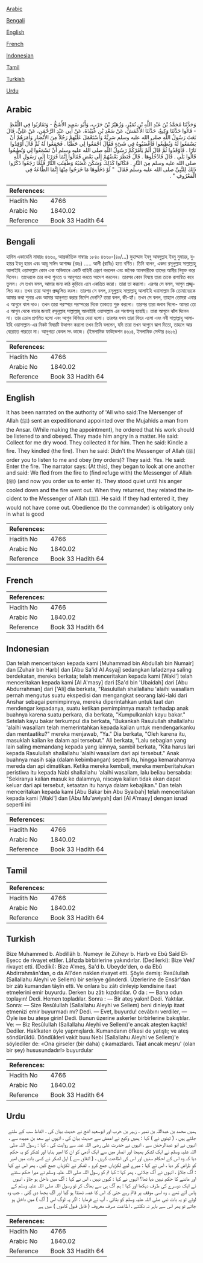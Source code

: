 [Arabic](#arabic)

[Bengali](#bengali)

[English](#english)

[French](#french)

[Indonesian](#indonesian)

[Tamil](#tamil)

[Turkish](#turkish)

[Urdu](#urdu)

## Arabic


<div dir="rtl" lang="ar" style={{fontSize:'larger',backgroundColor:'#f8f9fa',padding:20}}>
وَحَدَّثَنَا مُحَمَّدُ بْنُ عَبْدِ اللَّهِ بْنِ نُمَيْرٍ، وَزُهَيْرُ بْنُ حَرْبٍ، وَأَبُو سَعِيدٍ الأَشَجُّ - وَتَقَارَبُوا فِي اللَّفْظِ - قَالُوا حَدَّثَنَا وَكِيعٌ، حَدَّثَنَا الأَعْمَشُ، عَنْ سَعْدِ بْنِ عُبَيْدَةَ، عَنْ أَبِي عَبْدِ الرَّحْمَنِ، عَنْ عَلِيٍّ، قَالَ بَعَثَ رَسُولُ اللَّهِ صلى الله عليه وسلم سَرِيَّةً وَاسْتَعْمَلَ عَلَيْهِمْ رَجُلاً مِنَ الأَنْصَارِ وَأَمَرَهُمْ أَنْ يَسْمَعُوا لَهُ وَيُطِيعُوا فَأَغْضَبُوهُ فِي شَىْءٍ فَقَالَ اجْمَعُوا لِي حَطَبًا ‏.‏ فَجَمَعُوا لَهُ ثُمَّ قَالَ أَوْقِدُوا نَارًا ‏.‏ فَأَوْقَدُوا ثُمَّ قَالَ أَلَمْ يَأْمُرْكُمْ رَسُولُ اللَّهِ صلى الله عليه وسلم أَنْ تَسْمَعُوا لِي وَتُطِيعُوا قَالُوا بَلَى ‏.‏ قَالَ فَادْخُلُوهَا ‏.‏ قَالَ فَنَظَرَ بَعْضُهُمْ إِلَى بَعْضٍ فَقَالُوا إِنَّمَا فَرَرْنَا إِلَى رَسُولِ اللَّهِ صلى الله عليه وسلم مِنَ النَّارِ ‏.‏ فَكَانُوا كَذَلِكَ وَسَكَنَ غَضَبُهُ وَطُفِئَتِ النَّارُ فَلَمَّا رَجَعُوا ذَكَرُوا ذَلِكَ لِلنَّبِيِّ صلى الله عليه وسلم فَقَالَ ‏ "‏ لَوْ دَخَلُوهَا مَا خَرَجُوا مِنْهَا إِنَّمَا الطَّاعَةُ فِي الْمَعْرُوفِ ‏"‏ ‏.‏
</div>
<div style={{backgroundColor:'#f8f9fa',padding:20, marginBottom: 10}}><table> <thead> <tr> <th>References:</th> <th></th> </tr> </thead> <tbody><tr><td>Hadith No</td><td>4766</td></tr><tr><td>Arabic No</td><td>1840.02</td></tr><tr><td>Reference</td><td>Book 33 Hadith 64</td></tr></tbody></table></div>

## Bengali


<div dir="ltr" lang="bn" style={{fontSize:'larger',backgroundColor:'#f8f9fa',padding:20}}>
হাদিস একাডেমি নাম্বারঃ ৪৬৬০, আন্তর্জাতিক নাম্বারঃ ১৮৪০ ৪৬৬০-(৪০/...) মুহাম্মাদ ইবনু আবদুল্লাহ ইবনু নুমায়র, যুহায়র ইবনু হারব এবং আবূ সাঈদ আশাজ্জ (রহঃ) ..... আলী (রাযিঃ) হতে বর্ণিত। তিনি বলেন, একদা রসূলুল্লাহ সাল্লাল্লাহু আলাইহি ওয়াসাল্লাম কোন এক অভিযানে একটি বাহিনী প্রেরণ করলেন এবং জনৈক আনসারীকে তাদের আমীর নিযুক্ত করে দিলেন। তাদেরকে তার কথা শুনতে ও আনুগত্য করতে আদেশ করলেন। তারপর কোন বিষয়ে তারা তাকে রাগান্বিত করে তুলল। সে তখন বলল, আমার জন্য কাঠ কুড়িয়ে এনে একত্রিত করো। তারা তা করলো। এরপর সে বলল, আগুন প্রজ্জ্বলিত কর। তখন তারা আগুন প্রজ্জ্বলিত করল। তারপর সে বলল, রসূলুল্লাহ সাল্লাল্লাহু আলাইহি ওয়াসাল্লাম কি তোমাদেরকে আমার কথা শুনার এবং আমার আনুগত্য করার নির্দেশ দেননি? তারা বলল, জী-হ্যাঁ। তখন সে বলল, তাহলে তোমরা এবার এ আগুনে ঝাপ দাও। তখন তারা পরস্পরে পরস্পরের দিকে তাকাতে শুরু করলো। তারপর তারা জবাব দিলো- আমরা তো এ আগুন থেকে বাচার জন্যই রসূলুল্লাহ সাল্লাল্লাহু আলাইহি ওয়াসাল্লাম এর শরণাপন্ন হয়েছি। তারা আগুনে ঝাঁপ দিলেন না। তার ক্রোধ প্রশমিত হলো এবং আগুন নিভিয়ে দেয়া হলো। তারপর যখন তারা ফিরে এলো এবং নবী সাল্লাল্লাহু আলাইহি ওয়াসাল্লাম-এর নিকট বিষয়টি উত্থাপন করলো তখন তিনি বললেন, যদি তারা তখন আগুনে ঝাপ দিতো, তাহলে আর বেরোতে পারতো না। আনুগত্য কেবল সৎ কাজে। (ইসলামিক ফাউন্ডেশন ৪৬১৪, ইসলামিক সেন্টার ৪৬১৬)
</div>
<div style={{backgroundColor:'#f8f9fa',padding:20, marginBottom: 10}}><table> <thead> <tr> <th>References:</th> <th></th> </tr> </thead> <tbody><tr><td>Hadith No</td><td>4766</td></tr><tr><td>Arabic No</td><td>1840.02</td></tr><tr><td>Reference</td><td>Book 33 Hadith 64</td></tr></tbody></table></div>

## English


<div dir="ltr" lang="en" style={{fontSize:'larger',backgroundColor:'#f8f9fa',padding:20}}>
It has been narrated on the authority of 'All who said:The Mersenger of Allah (ﷺ) sent an expeditionand appointed over the Mujahids a man from the Ansar. (While making the appointment), he ordered that his work should be listened to and obeyed. They made him angry in a matter. He said: Collect for me dry wood. They collected it for him. Then he said: Kindle a fire. They kindled (the fire). Then he said: Didn't the Messenger of Allah (ﷺ) order you to listen to me and obey (my orders)? They said: Yes. He said: Enter the fire. The narrator says: (At this), they began to look at one another and said: We fled from the fire to (find refuge with) the Messenger of Allah (ﷺ) (and now you order us to enter it). They stood quiet until his anger cooled down and the fire went out. When they returned, they related the incident to the Messenger of Allah (ﷺ). He said: If they had entered it, they would not have come out. Obedience (to the commander) is obligatory only in what is good
</div>
<div style={{backgroundColor:'#f8f9fa',padding:20, marginBottom: 10}}><table> <thead> <tr> <th>References:</th> <th></th> </tr> </thead> <tbody><tr><td>Hadith No</td><td>4766</td></tr><tr><td>Arabic No</td><td>1840.02</td></tr><tr><td>Reference</td><td>Book 33 Hadith 64</td></tr></tbody></table></div>

## French


<div dir="ltr" lang="fr" style={{fontSize:'larger',backgroundColor:'#f8f9fa',padding:20}}>

</div>
<div style={{backgroundColor:'#f8f9fa',padding:20, marginBottom: 10}}><table> <thead> <tr> <th>References:</th> <th></th> </tr> </thead> <tbody><tr><td>Hadith No</td><td>4766</td></tr><tr><td>Arabic No</td><td>1840.02</td></tr><tr><td>Reference</td><td>Book 33 Hadith 64</td></tr></tbody></table></div>

## Indonesian


<div dir="ltr" lang="id" style={{fontSize:'larger',backgroundColor:'#f8f9fa',padding:20}}>
Dan telah menceritakan kepada kami [Muhammad bin Abdullah bin Numair] dan [Zuhair bin Harb] dan [Abu Sa'id Al Asyaj] sedangkan lafadznya saling berdekatan, mereka berkata; telah menceritakan kepada kami [Waki'] telah menceritakan kepada kami [Al A'masy] dari [Sa'd bin 'Ubaidah] dari [Abu Abdurrahman] dari ['Ali] dia berkata, "Rasulullah shallallahu 'alaihi wasallam pernah mengutus suatu ekspedisi dan mengangkat seorang laki-laki dari Anshar sebagai pemimpinnya, mereka diperintahkan untuk taat dan mendengar kepadanya, suatu ketikan pemimpinnya marah terhadap anak buahnya karena suatu perkara, dia berkata, "Kumpulkanlah kayu bakar." Setelah kayu bakar terkumpul dia berkata, "Bukankah Rasulullah shallallahu 'alaihi wasallam telah memerintahkan kepada kalian untuk mendengarkanku dan mentaatiku?" mereka menjawab, "Ya." Dia berkata, "Oleh karena itu, masuklah kalian ke dalam api tersebut." Ali berkata, "Lalu sebagian yang lain saling memandang kepada yang lainnya, sambil berkata, "Kita harus lari kepada Rasulullah shallallahu 'alaihi wasallam dari api tersebut." Anak buahnya masih saja (dalam kebimbangan) seperti itu, hingga kemarahannya mereda dan api dimatikan. Ketika mereka kembali, mereka memberitahukan peristiwa itu kepada Nabi shallallahu 'alaihi wasallam, lalu beliau bersabda: "Sekiranya kalian masuk ke dalamnya, niscaya kalian tidak akan dapat keluar dari api tersebut, ketaatan itu hanya dalam kebajikan." Dan telah menceritakan kepada kami [Abu Bakar bin Abu Syaibah] telah menceritakan kepada kami [Waki'] dan [Abu Mu'awiyah] dari [Al A'masy] dengan isnad seperti ini
</div>
<div style={{backgroundColor:'#f8f9fa',padding:20, marginBottom: 10}}><table> <thead> <tr> <th>References:</th> <th></th> </tr> </thead> <tbody><tr><td>Hadith No</td><td>4766</td></tr><tr><td>Arabic No</td><td>1840.02</td></tr><tr><td>Reference</td><td>Book 33 Hadith 64</td></tr></tbody></table></div>

## Tamil


<div dir="ltr" lang="ta" style={{fontSize:'larger',backgroundColor:'#f8f9fa',padding:20}}>

</div>
<div style={{backgroundColor:'#f8f9fa',padding:20, marginBottom: 10}}><table> <thead> <tr> <th>References:</th> <th></th> </tr> </thead> <tbody><tr><td>Hadith No</td><td>4766</td></tr><tr><td>Arabic No</td><td>1840.02</td></tr><tr><td>Reference</td><td>Book 33 Hadith 64</td></tr></tbody></table></div>

## Turkish


<div dir="ltr" lang="tr" style={{fontSize:'larger',backgroundColor:'#f8f9fa',padding:20}}>
Bize Muhammed b. Abdillâh b. Numeyr ile Züheyr b. Harb ve Ebû Saîd El-Eşecc de rivayet ettiler. Lâfızda birbirlerine yakındırlar. (Dedilerki): Bize Vekî' rivayet etti. (Dediki): Bize A'meş, Sa'd b. Ubeyde'den, o da Ebû Abdirrahmân'dan, o da Alî'den naklen rivayet etti. Şöyle demiş: Resûlullah (Sallallahu Aleyhi ve Sellem) bir seriyye gönderdi. Üzerlerine de Ensâr'dan bir zâtı kumandan tâyîn etti. Ve onlara bu zâtı dinleyip kendisine itaat etmelerini emir buyurdu. Derken bu zâtı kızdırdılar. O da : — Bana odun toplayın! Dedi. Hemen topladılar. Sonra : — Bir ateş yakın! Dedi. Yaktılar. Sonra: — Size Resûlullah (Sallallahu Aleyhi ve Sellem) beni dinleyip itaat etmenizi emir buyurmadı mı? Dedi. — Evet, buyurdu! cevâbını verdiler, — Öyle ise bu ateşe girin! Dedi. Bunun üzerine askerler birbirlerine bakıştılar. Ve: — Biz Resûlullah (Sallallahu Aleyhi ve Sellem)'e ancak ateşten kaçtık! Dediler. Hakîkaten öyle yapmışlardı. Kumandanın öfkesi de yatıştı; ve ateş söndürüldü. Döndükleri vakit buıu Nebi (Sallallahu Aleyhi ve Sellem)'e söylediler de: «Ona girseler (bir daha) çıkamazlardı. Tâat ancak meşru' (olan bir şey) hususundadır!» buyurdular
</div>
<div style={{backgroundColor:'#f8f9fa',padding:20, marginBottom: 10}}><table> <thead> <tr> <th>References:</th> <th></th> </tr> </thead> <tbody><tr><td>Hadith No</td><td>4766</td></tr><tr><td>Arabic No</td><td>1840.02</td></tr><tr><td>Reference</td><td>Book 33 Hadith 64</td></tr></tbody></table></div>

## Urdu


<div dir="rtl" lang="ur" style={{fontSize:'larger',backgroundColor:'#f8f9fa',padding:20}}>
ہمیں محمد بن عبداللہ بن نمیر ، زہیر بن حرب اور ابوسعید اشج نے حدیث بیان کی ، الفاظ سب کے ملتے جلتے ہیں ، ( تینوں نے ) کہا : ہمیں وکیع نے اعمش سے حدیث بیان کی ، انہوں نے سعد بن عبیدہ سے ، انہوں نے ابو عبدالرحمٰن سے ، انہوں نے حضرت علی رضی اللہ عنہ سے روایت کی ، کہا : رسول اللہ صلی اللہ علیہ وسلم نے ایک لشکر بھیجا اور انصار میں سے ایک آدمی کو ان کا امیر بنایا اور لشکر کو یہ حکم دیا کہ وہ اس کے احکام سنیں اور اس کی اطاعت کریں ، ( اتفاق سے ) اہل لشکر نے کسی بات میں امیر کو ناراض کر دیا ، اس نے کہا : میرے لیے لکڑیاں جمع کرو ۔ لشکر نے لکڑیاں جمع کیں ، پھر اس نے کہا : آگ جلاؤ ، انہوں نے آگ جلائی ، پھر کہا : کیا تم کو رسول اللہ صلی اللہ علیہ وسلم نے میرا حکم سننے اور ماننے کا حکم نہیں دیا تھا؟ انہوں نے کہا : کیوں نہیں ، اس نے کہا : آگ میں داخل ہو جاؤ ، انہوں نے ایک دوسرے کی طرف دیکھا اور کہا : ہم آگ ہی سے بھاگ کر تو رسول اللہ صلی اللہ علیہ وسلم کے پاس آئے تھے ۔ وہ اسی موقف پر قائم رہے حتی کہ اس کا غصہ ٹھنڈا ہو گیا اور آگ بجھا دی گئی ، جب وہ لوٹے تو یہ بات نبی صلی اللہ علیہ وسلم کو بتائی ، آپ نے فرمایا : اگر یہ لوگ اس ( آگ ) میں داخل ہو جاتے تو پھر اس سے باہر نہ نکلتے ، اطاعت صرف معروف ( قابل قبول کاموں ) میں ہے
</div>
<div style={{backgroundColor:'#f8f9fa',padding:20, marginBottom: 10}}><table> <thead> <tr> <th>References:</th> <th></th> </tr> </thead> <tbody><tr><td>Hadith No</td><td>4766</td></tr><tr><td>Arabic No</td><td>1840.02</td></tr><tr><td>Reference</td><td>Book 33 Hadith 64</td></tr></tbody></table></div>